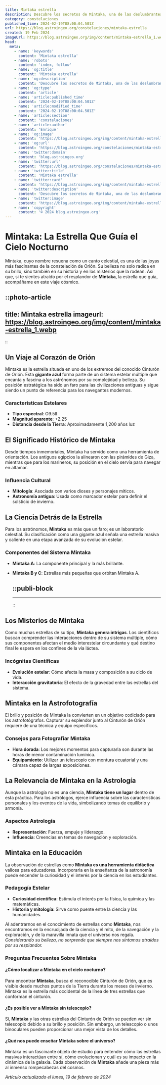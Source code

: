```yaml
---
title: Mintaka estrella
description: Descubre los secretos de Mintaka, una de las deslumbrantes estrellas del Cinturón de Orión, y su papel en la astronomía antigua y moderna.
category: constelaciones
published_time: 2024-02-19T08:00:04.501Z
url: https://blog.astroingeo.org/constelaciones/mintaka-estrella
created: 19 Feb 2024
imageUrl: https://blog.astroingeo.org/img/content/mintaka-estrella_1.webp
head:
  meta:
    - name: 'keywords'
      content: 'Mintaka estrella'
    - name: 'robots'
      content: 'index, follow'
    - name: 'og:title'
      content: 'Mintaka estrella'
    - name: 'og:description'
      content: 'Descubre los secretos de Mintaka, una de las deslumbrantes estrellas del Cinturón de Orión, y su papel en la astronomía antigua y moderna.'
    - name: 'og:type'
      content: 'article'
    - name: 'article:published_time'
      content: '2024-02-19T08:00:04.501Z'
    - name: 'article:modified_time'
      content: '2024-02-19T08:00:04.501Z'
    - name: 'article:section'
      content: 'constelaciones'
    - name: 'article:author'
      content: 'Enrique'
    - name: 'og:image'
      content: 'https://blog.astroingeo.org/img/content/mintaka-estrella_1.webp'
    - name: 'og:url'
      content: 'https://blog.astroingeo.org/constelaciones/mintaka-estrella'
    - name: 'twitter:domain'
      content: 'blog.astroingeo.org'
    - name: 'twitter:url'
      content: 'https://blog.astroingeo.org/constelaciones/mintaka-estrella'
    - name: 'twitter:title'
      content: 'Mintaka estrella'
    - name: 'twitter:card'
      content: 'https://blog.astroingeo.org/img/content/mintaka-estrella_1.webp'
    - name: 'twitter:description'
      content: 'Descubre los secretos de Mintaka, una de las deslumbrantes estrellas del Cinturón de Orión, y su papel en la astronomía antigua y moderna.'
    - name: 'twitter:image'
      content: 'https://blog.astroingeo.org/img/content/mintaka-estrella_1.webp'
    - name: 'copyright'
      content: '© 2024 blog.astroingeo.org'
---
```

# Mintaka: La Estrella Que Guía el Cielo Nocturno

Mintaka, cuyo nombre resuena como un canto celestial, es una de las joyas más fascinantes de la constelación de Orión. Su belleza no solo radica en su brillo, sino también en su historia y en los misterios que la rodean. Así que, si te sientes atraído por el resplandor de **Mintaka**, la estrella que guía, acompáñame en este viaje cósmico.


::photo-article
---
title: Mintaka estrella
imageurl: https://blog.astroingeo.org/img/content/mintaka-estrella_1.webp
---
::


## Un Viaje al Corazón de Orión

Mintaka es la estrella situada en uno de los extremos del conocido Cinturón de Orión. Esta **gigante azul** forma parte de un sistema estelar múltiple que encanta y fascina a los astrónomos por su complejidad y belleza. Su posición estratégica ha sido un faro para las civilizaciones antiguas y sigue siendo un punto de referencia para los navegantes modernos.

### Características Estelares

- **Tipo espectral**: O9.5II
- **Magnitud aparente**: +2.25
- **Distancia desde la Tierra**: Aproximadamente 1,200 años luz

## El Significado Histórico de Mintaka

Desde tiempos inmemoriales, Mintaka ha servido como una herramienta de orientación. Los antiguos egipcios la alinearon con las pirámides de Giza, mientras que para los marineros, su posición en el cielo servía para navegar en altamar.

### Influencia Cultural

- **Mitología**: Asociada con varios dioses y personajes míticos.
- **Astronomía antigua**: Usada como marcador estelar para definir el solsticio de invierno.

## La Ciencia Detrás de la Estrella

Para los astrónomos, **Mintaka** es más que un faro; es un laboratorio celestial. Su clasificación como una gigante azul señala una estrella masiva y caliente en una etapa avanzada de su evolución estelar.

### Componentes del Sistema Mintaka

- **Mintaka A**: La componente principal y la más brillante.
- **Mintaka B y C**: Estrellas más pequeñas que orbitan Mintaka A.


  ::publi-block
  ---
  ---
  ::
  
  
## Los Misterios de Mintaka

Como muchas estrellas de su tipo, **Mintaka genera intrigas**. Los científicos buscan comprender las interacciones dentro de su sistema múltiple, cómo sus componentes afectan el medio interestelar circundante y qué destino final le espera en los confines de la vía láctea.

### Incógnitas Científicas

- **Evolución estelar**: Cómo afecta la masa y composición a su ciclo de vida.
- **Interacción gravitatoria**: El efecto de la gravedad entre las estrellas del sistema.

## Mintaka en la Astrofotografía

El brillo y posición de Mintaka la convierten en un objetivo codiciado para los astrofotógrafos. Capturar su esplendor junto al Cinturón de Orión requiere de una técnica y equipo específicos.

### Consejos para Fotografiar Mintaka

- **Hora dorada**: Los mejores momentos para capturarla son durante las horas de menor contaminación lumínica.
- **Equipamiento**: Utilizar un telescopio con montura ecuatorial y una cámara capaz de largas exposiciones.

## La Relevancia de Mintaka en la Astrología

Aunque la astrología no es una ciencia, **Mintaka tiene un lugar** dentro de esta práctica. Para los astrólogos, ejerce influencia sobre las características personales y los eventos de la vida, simbolizando temas de equilibrio y armonía.

### Aspectos Astrología

- **Representación**: Fuerza, empuje y liderazgo.
- **Influencia**: Creencias en temas de navegación y exploración.

## Mintaka en la Educación

La observación de estrellas como **Mintaka es una herramienta didáctica** valiosa para educadores. Incorporarla en la enseñanza de la astronomía puede encender la curiosidad y el interés por la ciencia en los estudiantes.

### Pedagogía Estelar

- **Curiosidad científica**: Estimula el interés por la física, la química y las matemáticas.
- **Historia y mitología**: Sirve como puente entre la ciencia y las humanidades.

Al adentrarnos en el conocimiento de estrellas como **Mintaka**, nos encontramos en la encrucijada de la ciencia y el mito, de la navegación y la exploración, y de la maravilla innata que el universo nos regala. *Considerando su belleza, no sorprende que siempre nos sintamos atraídos por su resplandor.*

### Preguntas Frecuentes Sobre Mintaka

#### ¿Cómo localizar a Mintaka en el cielo nocturno?
Para encontrar **Mintaka**, busca el reconocible Cinturón de Orión, que es visible desde muchos puntos de la Tierra durante los meses de invierno. Mintaka es la estrella más occidental de la línea de tres estrellas que conforman el cinturón.

#### ¿Es posible ver a Mintaka sin telescopio?
Sí, **Mintaka** y las otras estrellas del Cinturón de Orión se pueden ver sin telescopio debido a su brillo y posición. Sin embargo, un telescopio o unos binoculares pueden proporcionar una mejor vista de los detalles.

#### ¿Qué nos puede enseñar Mintaka sobre el universo?
Mintaka es un fascinante objeto de estudio para entender cómo las estrellas masivas interactúan entre sí, cómo evolucionan y cuál es su impacto en la dinámica de la galaxia. Cada observación de **Mintaka** añade una pieza más al inmenso rompecabezas del cosmos.

_Artículo actualizado el lunes, 19 de febrero de 2024_